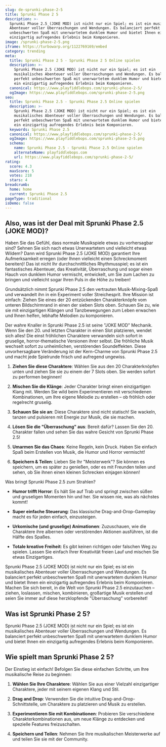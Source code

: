 ```yaml
---
slug: de-sprunki-phase-2-5
title: Sprunki Phase 2 5
description: >-
  Sprunki Phase 2.5 (JOKE MOD) ist nicht nur ein Spiel; es ist ein musikalisches
  Abenteuer voller Überraschungen und Wendungen. Es balanciert perfekt
  unbeschwerten Spaß mit unerwartetem dunklem Humor und bietet Ihnen ein
  einzigartig aufregendes Erlebnis beim Komponieren.
image: /sprunki-phase-2-5.png
iframe: https://turbowarp.org/1122769169/embed
category: trending
meta:
  title: Sprunki Phase 2 5 - Sprunki Phase 2 5 Online spielen
  description: >-
    Sprunki Phase 2.5 (JOKE MOD) ist nicht nur ein Spiel; es ist ein
    musikalisches Abenteuer voller Überraschungen und Wendungen. Es balanciert
    perfekt unbeschwerten Spaß mit unerwartetem dunklem Humor und bietet Ihnen
    ein einzigartig aufregendes Erlebnis beim Komponieren.
  canonical: https://www.playfiddlebops.com/sprunki-phase-2-5/
  ogImage: https://www.playfiddlebops.com/sprunki-phase-2-5.png
seo:
  title: Sprunki Phase 2.5 - Sprunki Phase 2.5 Online spielen
  description: >-
    Sprunki Phase 2.5 (JOKE MOD) ist nicht nur ein Spiel; es ist ein
    musikalisches Abenteuer voller Überraschungen und Wendungen. Es balanciert
    perfekt unbeschwerten Spaß mit unerwartetem dunklem Humor und bietet Ihnen
    ein einzigartig aufregendes Erlebnis beim Komponieren.
  keywords: Sprunki Phase 2.5
  canonical: https://www.playfiddlebops.com/sprunki-phase-2-5/
  ogImage: https://www.playfiddlebops.com/sprunki-phase-2-5.png
  schema:
    name: Sprunki Phase 2.5 - Sprunki Phase 2.5 Online spielen
    alternateName: playfiddlebops.com
    url: https://www.playfiddlebops.com/sprunki-phase-2-5/
rating:
  score: 4.3
  maxScore: 5
  votes: 218
  stars: 4
breadcrumb:
  home: home
  current: Sprunki Phase 2.5
pageType: traditional
isDemo: false
---
```


## Also, was ist der Deal mit Sprunki Phase 2.5 (JOKE MOD)?

Haben Sie das Gefühl, dass normale Musikspiele etwas zu vorhersagbar sind? Sehnen Sie sich nach etwas Unerwartetem und vielleicht etwas Wildem? Dann wird Sprunki Phase 2.5 (JOKE MOD) garantiert Ihre Aufmerksamkeit erregen (oder Ihnen vielleicht einen Schreckmoment bereiten)! Das ist nicht Ihr durchschnittliches Rhythmusspiel; es ist ein fantastisches Abenteuer, das Kreativität, Überraschung und sogar einen Hauch von dunklem Humor vermischt, entwickelt, um Sie zum Lachen zu bringen und vielleicht sogar Ihren Puls in die Höhe zu treiben!

Grundsätzlich nimmt Sprunki Phase 2.5 den vertrauten Musik-Mixing-Spaß und verwandelt ihn in ein Experiment voller Streichesprit. Ihre Mission ist einfach: Ziehen Sie eines der 20 entzückenden Charakterknöpfe vom unteren Bildschirmrand in einen der sieben Slots oben. Schauen Sie zu, wie sie mit einzigartigen Klängen und Tanzbewegungen zum Leben erwachen und Ihnen helfen, lebhafte Melodien zu komponieren.

Der wahre Knaller in Sprunki Phase 2.5 ist seine "JOKE MOD" Mechanik. Wenn Sie den 20. und letzten Charakter in einen Slot platzieren, wendet sich alles! Die einst fröhlichen Charaktere verwandeln sich sofort in gruselige, horror-thematische Versionen ihrer selbst. Die fröhliche Musik wechselt sofort zu unheimlichen, verstörenden Soundeffekten. Diese unvorhersagbare Veränderung ist der Kern-Charme von Sprunki Phase 2.5 und macht jede Spielrunde frisch und aufregend ungewiss.

1. **Ziehen Sie diese Charaktere**: Wählen Sie aus den 20 Charakterknöpfen unten und ziehen Sie sie zu einem der 7 Slots oben. Sie werden sofort zu performen beginnen!

1. **Mischen Sie die Klänge**: Jeder Charakter bringt einen einzigartigen Klang mit. Werden Sie wild beim Experimentieren mit verschiedenen Kombinationen, um Ihre eigene Melodie zu erstellen – ob fröhlich oder regelrecht gruselig.

1. **Schauen Sie sie an**: Diese Charaktere sind nicht statisch! Sie wackeln, tanzen und pulsieren mit Energie zur Musik, die sie machen.

1. **Lösen Sie die "Überraschung" aus**: Bereit dafür? Lassen Sie den 20. Charakter fallen und sehen Sie das wahre Gesicht von Sprunki Phase 2.5!

1. **Umarmen Sie das Chaos**: Keine Regeln, kein Druck. Haben Sie einfach Spaß beim Erstellen von Musik, die Humor und Horror vermischt!

1. **Speichern & Teilen**: Lieben Sie Ihr "Meisterwerk"? Sie können es speichern, um es später zu genießen, oder es mit Freunden teilen und sehen, ob Sie ihnen einen kleinen Schrecken einjagen können!

Was bringt Sprunki Phase 2.5 zum Strahlen?

- **Humor trifft Horror**: Es hält Sie auf Trab und springt zwischen süßen und gruseligen Momenten hin und her. Sie wissen nie, was als nächstes kommt!

- **Super einfache Steuerung**: Das klassische Drag-and-Drop-Gameplay macht es für jeden einfach, einzusteigen.

- **Urkomische (und gruselige) Animationen**: Zuzuschauen, wie die Charaktere ihre albernen oder verstörenden Aktionen ausführen, ist die Hälfte des Spaßes.

- **Totale kreative Freiheit**: Es gibt keinen richtigen oder falschen Weg zu spielen. Lassen Sie einfach Ihrer Kreativität freien Lauf und mischen Sie etwas Einzigartiges.

Sprunki Phase 2.5 (JOKE MOD) ist nicht nur ein Spiel; es ist ein musikalisches Abenteuer voller Überraschungen und Wendungen. Es balanciert perfekt unbeschwerten Spaß mit unerwartetem dunklem Humor und bietet Ihnen ein einzigartig aufregendes Erlebnis beim Komponieren. Machen Sie sich bereit, in die Welt von Sprunki Phase 2.5 einzutauchen – ziehen, loslassen, mischen, kombinieren, großartige Musik erstellen und seien Sie immer auf diese herzklopfende "Überraschung" vorbereitet!

## Was ist Sprunki Phase 2 5?

Sprunki Phase 2.5 (JOKE MOD) ist nicht nur ein Spiel; es ist ein musikalisches Abenteuer voller Überraschungen und Wendungen. Es balanciert perfekt unbeschwerten Spaß mit unerwartetem dunklem Humor und bietet Ihnen ein einzigartig aufregendes Erlebnis beim Komponieren.

## Wie spielt man Sprunki Phase 2 5?

Der Einstieg ist einfach! Befolgen Sie diese einfachen Schritte, um Ihre musikalische Reise zu beginnen:

1. **Wählen Sie Ihre Charaktere**: Wählen Sie aus einer Vielzahl einzigartiger Charaktere, jeder mit seinem eigenen Klang und Stil.

1. **Drag and Drop**: Verwenden Sie die intuitive Drag-and-Drop-Schnittstelle, um Charaktere zu platzieren und Musik zu erstellen.

1. **Experimentieren Sie mit Kombinationen**: Probieren Sie verschiedene Charakterkombinationen aus, um neue Klänge zu entdecken und spezielle Features freizuschalten.

1. **Speichern und Teilen**: Nehmen Sie Ihre musikalischen Meisterwerke auf und teilen Sie sie mit der Community.